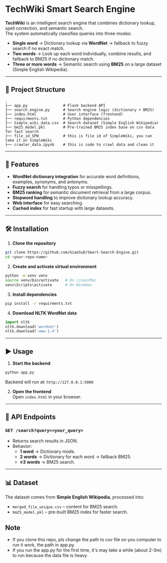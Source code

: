 # TechWiki Smart Search Engine

**TechWiki** is an intelligent search engine that combines dictionary lookup, spell correction, and semantic search.  
The system automatically classifies queries into three modes:

- **Single word** → Dictionary lookup via **WordNet** → fallback to fuzzy search if no exact match.  
- **Two words** → Look up each word individually, combine results, and fallback to BM25 if no dictionary match.  
- **Three or more words** → Semantic search using **BM25** on a large dataset (Simple English Wikipedia).

---

## 📂 Project Structure
```
.
├── app.py                # Flask backend API
├── search_engine.py      # Search engine logic (dictionary + BM25)
├── index.html            # User interface (frontend)
├── requirments.txt       # Python dependencies
├── Simple_wiki_data.csv  # Search dataset (Simple English Wikipedia)
├── bm25_model.pkl        # Pre-trained BM25 index base on csv data  for fast search
├── file_id_SPW           # this is file id of SimpleWiki, you can take it on SimpleWiki
├── crawler_data.ipynb    # this is code to crawl data and clean it
```

---

## 🚀 Features
- **WordNet dictionary integration** for accurate word definitions, examples, synonyms, and antonyms.
- **Fuzzy search** for handling typos or misspellings.
- **BM25 ranking** for semantic document retrieval from a large corpus.
- **Stopword handling** to improve dictionary lookup accuracy.
- **Web interface** for easy searching.
- **Cached index** for fast startup with large datasets.

---

## 🛠 Installation
1. **Clone the repository**
```bash
git clone https://github.com/GiaoSuD/Smart-Search-Engine.git
cd <your-repo-name>
```

2. **Create and activate virtual environment**
```bash
python -m venv venv
source venv/bin/activate   # On Linux/Mac
venv\Scripts\activate      # On Windows
```

3. **Install dependencies**
```bash
pip install -r requirments.txt
```

4. **Download NLTK WordNet data**
```python
import nltk
nltk.download('wordnet')
nltk.download('omw-1.4')
```

---

## ▶️ Usage
1. **Start the backend**
```bash
python app.py
```
Backend will run at: `http://127.0.0.1:5000`

2. **Open the frontend**  
Open `index.html` in your browser.

---

## 📌 API Endpoints
### `GET /search?query=<your_query>`
- Returns search results in JSON.
- Behavior:
  - **1 word** → Dictionary mode.
  - **2 words** → Dictionary for each word → fallback BM25.
  - **≥3 words** → BM25 search.

---

## 📊 Dataset
The dataset comes from **Simple English Wikipedia**, processed into:
- `merged_file_unique.csv` – content for BM25 search.
- `bm25_model.pkl` – pre-built BM25 index for faster search.
## Note
- If you clone this repo, pls change the path to csv file on you computer to run it work, the path in app.py.
- If you run the app.py for the first time, it's may take a while (about 2-3m) to run because the data file is heavy 